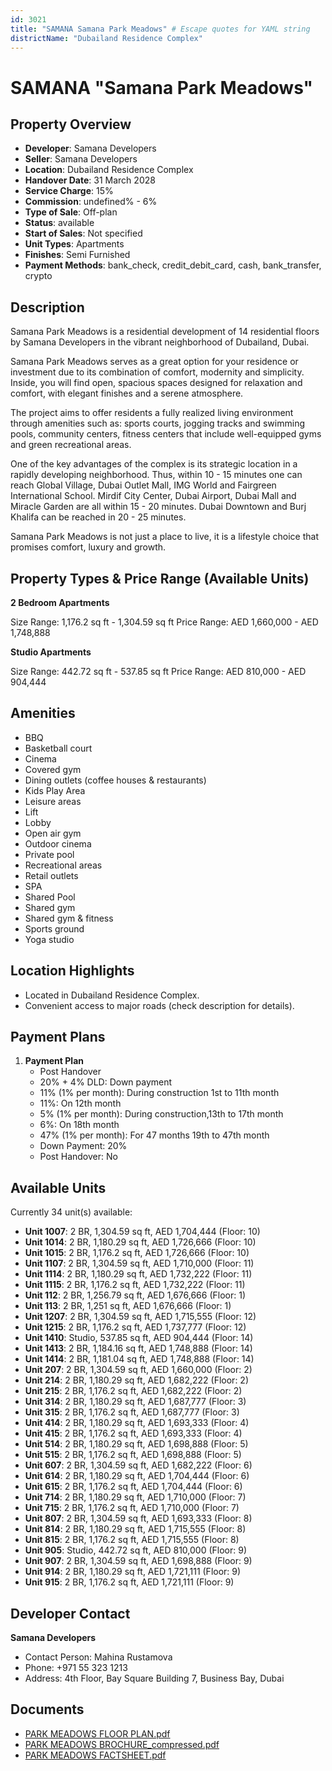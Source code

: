 ```yaml
---
id: 3021
title: "SAMANA Samana Park Meadows" # Escape quotes for YAML string
districtName: "Dubailand Residence Complex"
---
```


# SAMANA "Samana Park Meadows"

## Property Overview
- **Developer**: Samana Developers
- **Seller**: Samana Developers
- **Location**: Dubailand Residence Complex
- **Handover Date**: 31 March 2028
- **Service Charge**: 15%
- **Commission**: undefined% - 6%
- **Type of Sale**: Off-plan
- **Status**: available
- **Start of Sales**: Not specified
- **Unit Types**: Apartments
- **Finishes**: Semi Furnished
- **Payment Methods**: bank_check, credit_debit_card, cash, bank_transfer, crypto

## Description
Samana Park Meadows is a residential development of 14 residential floors by Samana Developers in the vibrant neighborhood of Dubailand, Dubai.

Samana Park Meadows serves as a great option for your residence or investment due to its combination of comfort, modernity and simplicity. Inside, you will find open, spacious spaces designed for relaxation and comfort, with elegant finishes and a serene atmosphere.

The project aims to offer residents a fully realized living environment through amenities such as: sports courts, jogging tracks and swimming pools, community centers, fitness centers that include well-equipped gyms and green recreational areas.

One of the key advantages of the complex is its strategic location in a rapidly developing neighborhood. Thus, within 10 - 15 minutes one can reach Global Village, Dubai Outlet Mall, IMG World and Fairgreen International School. Mirdif City Center, Dubai Airport, Dubai Mall and Miracle Garden are all within 15 - 20 minutes. Dubai Downtown and Burj Khalifa can be reached in 20 - 25 minutes.

Samana Park Meadows is not just a place to live, it is a lifestyle choice that promises comfort, luxury and growth.

## Property Types & Price Range (Available Units)
**2 Bedroom Apartments**

Size Range: 1,176.2 sq ft - 1,304.59 sq ft
Price Range: AED 1,660,000 - AED 1,748,888

**Studio Apartments**

Size Range: 442.72 sq ft - 537.85 sq ft
Price Range: AED 810,000 - AED 904,444

## Amenities
- BBQ
- Basketball court
- Cinema
- Covered gym
- Dining outlets  (coffee houses & restaurants)
- Kids Play Area
- Leisure areas
- Lift
- Lobby
- Open air gym
- Outdoor cinema
- Private pool
- Recreational areas
- Retail outlets
- SPA
- Shared Pool
- Shared gym
- Shared gym & fitness
- Sports ground
- Yoga studio

## Location Highlights
- Located in Dubailand Residence Complex.
- Convenient access to major roads (check description for details).

## Payment Plans
1. **Payment Plan**
   - Post Handover
   - 20% + 4% DLD: Down payment
   - 11% (1% per month): During construction 1st to 11th month
   - 11%: On 12th month
   - 5% (1% per month): During construction,13th to 17th month
   - 6%: On 18th month
   - 47% (1% per month): For 47 months 19th to 47th month
   - Down Payment: 20%
   - Post Handover: No

## Available Units
Currently 34 unit(s) available:
- **Unit 1007**: 2 BR, 1,304.59 sq ft, AED 1,704,444 (Floor: 10)
- **Unit 1014**: 2 BR, 1,180.29 sq ft, AED 1,726,666 (Floor: 10)
- **Unit 1015**: 2 BR, 1,176.2 sq ft, AED 1,726,666 (Floor: 10)
- **Unit 1107**: 2 BR, 1,304.59 sq ft, AED 1,710,000 (Floor: 11)
- **Unit 1114**: 2 BR, 1,180.29 sq ft, AED 1,732,222 (Floor: 11)
- **Unit 1115**: 2 BR, 1,176.2 sq ft, AED 1,732,222 (Floor: 11)
- **Unit 112**: 2 BR, 1,256.79 sq ft, AED 1,676,666 (Floor: 1)
- **Unit 113**: 2 BR, 1,251 sq ft, AED 1,676,666 (Floor: 1)
- **Unit 1207**: 2 BR, 1,304.59 sq ft, AED 1,715,555 (Floor: 12)
- **Unit 1215**: 2 BR, 1,176.2 sq ft, AED 1,737,777 (Floor: 12)
- **Unit 1410**: Studio, 537.85 sq ft, AED 904,444 (Floor: 14)
- **Unit 1413**: 2 BR, 1,184.16 sq ft, AED 1,748,888 (Floor: 14)
- **Unit 1414**: 2 BR, 1,181.04 sq ft, AED 1,748,888 (Floor: 14)
- **Unit 207**: 2 BR, 1,304.59 sq ft, AED 1,660,000 (Floor: 2)
- **Unit 214**: 2 BR, 1,180.29 sq ft, AED 1,682,222 (Floor: 2)
- **Unit 215**: 2 BR, 1,176.2 sq ft, AED 1,682,222 (Floor: 2)
- **Unit 314**: 2 BR, 1,180.29 sq ft, AED 1,687,777 (Floor: 3)
- **Unit 315**: 2 BR, 1,176.2 sq ft, AED 1,687,777 (Floor: 3)
- **Unit 414**: 2 BR, 1,180.29 sq ft, AED 1,693,333 (Floor: 4)
- **Unit 415**: 2 BR, 1,176.2 sq ft, AED 1,693,333 (Floor: 4)
- **Unit 514**: 2 BR, 1,180.29 sq ft, AED 1,698,888 (Floor: 5)
- **Unit 515**: 2 BR, 1,176.2 sq ft, AED 1,698,888 (Floor: 5)
- **Unit 607**: 2 BR, 1,304.59 sq ft, AED 1,682,222 (Floor: 6)
- **Unit 614**: 2 BR, 1,180.29 sq ft, AED 1,704,444 (Floor: 6)
- **Unit 615**: 2 BR, 1,176.2 sq ft, AED 1,704,444 (Floor: 6)
- **Unit 714**: 2 BR, 1,180.29 sq ft, AED 1,710,000 (Floor: 7)
- **Unit 715**: 2 BR, 1,176.2 sq ft, AED 1,710,000 (Floor: 7)
- **Unit 807**: 2 BR, 1,304.59 sq ft, AED 1,693,333 (Floor: 8)
- **Unit 814**: 2 BR, 1,180.29 sq ft, AED 1,715,555 (Floor: 8)
- **Unit 815**: 2 BR, 1,176.2 sq ft, AED 1,715,555 (Floor: 8)
- **Unit 905**: Studio, 442.72 sq ft, AED 810,000 (Floor: 9)
- **Unit 907**: 2 BR, 1,304.59 sq ft, AED 1,698,888 (Floor: 9)
- **Unit 914**: 2 BR, 1,180.29 sq ft, AED 1,721,111 (Floor: 9)
- **Unit 915**: 2 BR, 1,176.2 sq ft, AED 1,721,111 (Floor: 9)

## Developer Contact
**Samana Developers**
- Contact Person: Mahina Rustamova
- Phone: +971 55 323 1213
- Address: 4th Floor, Bay Square Building 7, Business Bay, Dubai

## Documents
- [PARK MEADOWS  FLOOR PLAN.pdf](https://cdn.geniemap.net/2024/09/11/WHHhqMKjSY0CnICSK2r6zoys7hE92j1hoDPGZbVY.pdf)
- [PARK MEADOWS BROCHURE_compressed.pdf](https://cdn.geniemap.net/2024/09/11/jiy0Qv4oiHX8Psbt1ZTAkciz7HU3Spjxm63BC2R2.pdf)
- [PARK MEADOWS FACTSHEET.pdf](https://cdn.geniemap.net/2024/09/11/q2uU0tlohvNerFlBNCmVptpvEfSRKLrfNlWd0lsU.pdf)
